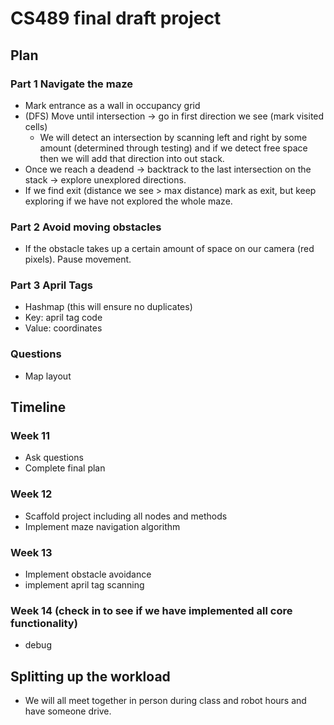 # **CS489 final draft project**

## Plan

### Part 1 Navigate the maze

- Mark entrance as a wall in occupancy grid
- (DFS) Move until intersection -> go in first direction we see (mark visited cells)
  - We will detect an intersection by scanning left and right by some amount (determined through testing) and if we detect free space then we will add that direction into out stack.
- Once we reach a deadend -> backtrack to the last intersection on the stack -> explore unexplored directions.
- If we find exit (distance we see > max distance) mark as exit, but keep exploring if we have not explored the whole maze.

### Part 2 Avoid moving obstacles

- If the obstacle takes up a certain amount of space on our camera (red pixels). Pause movement.

### Part 3 April Tags

- Hashmap (this will ensure no duplicates)
- Key: april tag code
- Value: coordinates

### Questions

- Map layout

## Timeline

### Week 11

- Ask questions
- Complete final plan

### Week 12

- Scaffold project including all nodes and methods
- Implement maze navigation algorithm

### Week 13

- Implement obstacle avoidance
- implement april tag scanning

### Week 14 (check in to see if we have implemented all core functionality)

- debug

## Splitting up the workload

- We will all meet together in person during class and robot hours and have someone drive.
